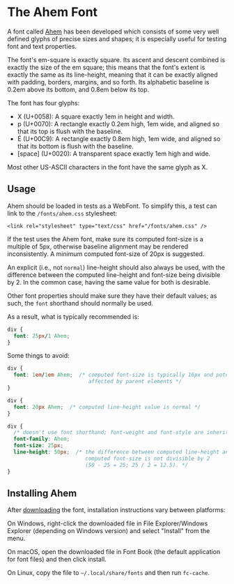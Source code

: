 # The Ahem Font

A font called [Ahem][ahem-readme] has been developed which consists of
some very well defined glyphs of precise sizes and shapes; it is
especially useful for testing font and text properties.

The font's em-square is exactly square. Its ascent and descent
combined is exactly the size of the em square; this means that the
font's extent is exactly the same as its line-height, meaning that it
can be exactly aligned with padding, borders, margins, and so
forth. Its alphabetic baseline is 0.2em above its bottom, and 0.8em
below its top.

The font has four glyphs:

* X (U+0058):  A square exactly 1em in height and width.
* p (U+0070):  A rectangle exactly 0.2em high, 1em wide, and aligned so
that its top is flush with the baseline.
* É (U+00C9):  A rectangle exactly 0.8em high, 1em wide, and aligned so
that its bottom is flush with the baseline.
* [space] (U+0020):  A transparent space exactly 1em high and wide.

Most other US-ASCII characters in the font have the same glyph as X.

## Usage
Ahem should be loaded in tests as a WebFont. To simplify this, a test can
link to the `/fonts/ahem.css` stylesheet:

```
<link rel="stylesheet" type="text/css" href="/fonts/ahem.css" />
```

If the test uses the Ahem font, make sure its computed font-size is a
multiple of 5px, otherwise baseline alignment may be rendered
inconsistently. A minimum computed font-size of 20px is suggested.

An explicit (i.e., not `normal`) line-height should also always be
used, with the difference between the computed line-height and
font-size being divisible by 2. In the common case, having the same
value for both is desirable.

Other font properties should make sure they have their default values;
as such, the `font` shorthand should normally be used.

As a result, what is typically recommended is:


``` css
div {
  font: 25px/1 Ahem;
}
```

Some things to avoid:

``` css
div {
  font: 1em/1em Ahem;  /* computed font-size is typically 16px and potentially
                          affected by parent elements */
}

div {
  font: 20px Ahem;  /* computed line-height value is normal */
}

div {
  /* doesn't use font shorthand; font-weight and font-style are inherited */
  font-family: Ahem;
  font-size: 25px;
  line-height: 50px;  /* the difference between computed line-height and
                         computed font-size is not divisible by 2
                         (50 - 25 = 25; 25 / 2 = 12.5). */
}
```

## Installing Ahem

After [downloading][download-ahem] the font, installation instructions
vary between platforms:

On Windows, right-click the downloaded file in File Explorer/Windows
Explorer (depending on Windows version) and select "Install" from the
menu.

On macOS, open the downloaded file in Font Book (the default
application for font files) and then click install.

On Linux, copy the file to `~/.local/share/fonts` and then run
`fc-cache`.

[ahem-readme]: https://www.w3.org/Style/CSS/Test/Fonts/Ahem/README
[download-ahem]: https://github.com/web-platform-tests/wpt/raw/master/fonts/Ahem.ttf
